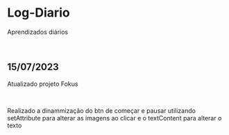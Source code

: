 <h1> Log-Diario </h1> 
<p>Aprendizados diários</p><br/>

<h2>15/07/2023</h2>
<p> Atualizado projeto Fokus </p><br/>
<p> Realizado a dinammização do btn de começar e pausar utilizando setAttribute para alterar as imagens ao clicar e o textContent para alterar o texto</p><br/>
